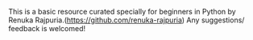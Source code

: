 This is a basic resource curated specially for beginners in Python by Renuka Rajpuria.(https://github.com/renuka-rajpuria)
Any suggestions/ feedback is welcomed!
